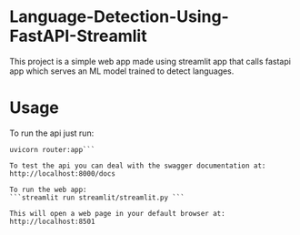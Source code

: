 # Language-Detection-Using-FastAPI-Streamlit

 This project is a simple web app made using streamlit app that calls fastapi app which serves an ML model trained to detect languages.

 # Usage

To run the api just run:
```cd api
uvicorn router:app```

To test the api you can deal with the swagger documentation at:  http://localhost:8000/docs

To run the web app:
```streamlit run streamlit/streamlit.py ```

This will open a web page in your default browser at: http://localhost:8501
 
